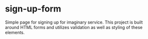 # sign-up-form

Simple page for signing up for imaginary service. This project is built around HTML forms and utilizes validation as well as styling of these elements.
